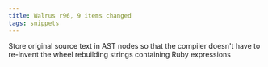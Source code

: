 ```yaml
---
title: Walrus r96, 9 items changed
tags: snippets
---
```


Store original source text in AST nodes so that the compiler doesn't have to re-invent the wheel rebuilding strings containing Ruby expressions
